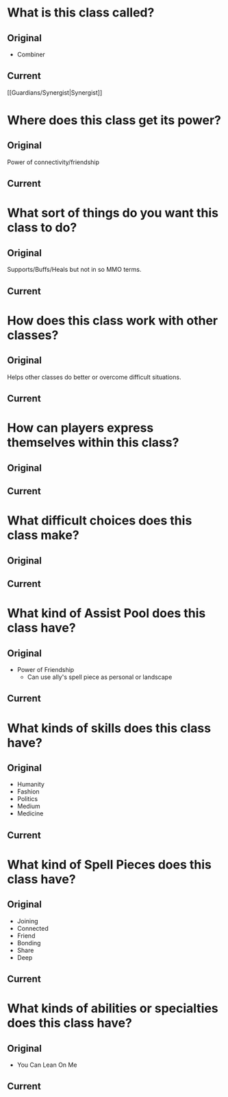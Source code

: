 # What is this class called?
## Original
- Combiner

## Current
[[Guardians/Synergist|Synergist]]

# Where does this class get its power?
## Original
Power of connectivity/friendship

## Current


# What sort of things do you want this class to do?
## Original
Supports/Buffs/Heals but not in so MMO terms.

## Current


# How does this class work with other classes?
## Original
Helps other classes do better or overcome difficult situations.

## Current


# How can players express themselves within this class?
## Original


## Current


# What difficult choices does this class make?
## Original


## Current


# What kind of Assist Pool does this class have?
## Original
- Power of Friendship
	- Can use ally's spell piece as personal or landscape

## Current


# What kinds of skills does this class have?
## Original
- Humanity
- Fashion
- Politics
- Medium
- Medicine

## Current


# What kind of Spell Pieces does this class have?
## Original
- Joining
- Connected
- Friend
- Bonding
- Share
- Deep

## Current


# What kinds of abilities or specialties does this class have?
## Original
- You Can Lean On Me

## Current


